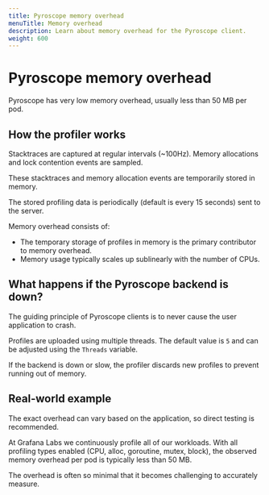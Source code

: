 ```yaml
---
title: Pyroscope memory overhead
menuTitle: Memory overhead
description: Learn about memory overhead for the Pyroscope client.
weight: 600
---
```


# Pyroscope memory overhead

Pyroscope has very low memory overhead, usually less than 50 MB per pod.

## How the profiler works

Stacktraces are captured at regular intervals (~100Hz).
Memory allocations and lock contention events are sampled.

These stacktraces and memory allocation events are temporarily stored in memory.

The stored profiling data is periodically (default is every 15 seconds) sent to the server.

Memory overhead consists of:

* The temporary storage of profiles in memory is the primary contributor to memory overhead.
* Memory usage typically scales up sublinearly with the number of CPUs.

## What happens if the Pyroscope backend is down?

The guiding principle of Pyroscope clients is to never cause the user application to crash.

Profiles are uploaded using multiple threads. The default value is `5` and can be adjusted using the `Threads` variable.

If the backend is down or slow, the profiler discards new profiles to prevent running out of memory.

## Real-world example

The exact overhead can vary based on the application, so direct testing is recommended.

At Grafana Labs we continuously profile all of our workloads.
With all profiling types enabled (CPU, alloc, goroutine, mutex, block), the observed memory overhead per pod is typically less than 50 MB.

The overhead is often so minimal that it becomes challenging to accurately measure.